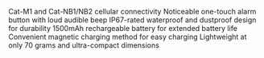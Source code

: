 Cat-M1 and Cat-NB1/NB2 cellular connectivity
Noticeable one-touch alarm button with loud audible beep
IP67-rated waterproof and dustproof design for durability
1500mAh rechargeable battery for extended battery life
Convenient magnetic charging method for easy charging
Lightweight at only 70 grams and ultra-compact dimensions
